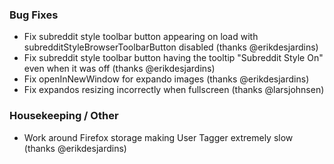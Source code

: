 
### Bug Fixes

- Fix subreddit style toolbar button appearing on load with subredditStyleBrowserToolbarButton disabled (thanks @erikdesjardins)
- Fix subreddit style toolbar button having the tooltip "Subreddit Style On" even when it was off (thanks @erikdesjardins)
- Fix openInNewWindow for expando images (thanks @erikdesjardins)
- Fix expandos resizing incorrectly when fullscreen (thanks @larsjohnsen)

### Housekeeping / Other

- Work around Firefox storage making User Tagger extremely slow (thanks @erikdesjardins)
